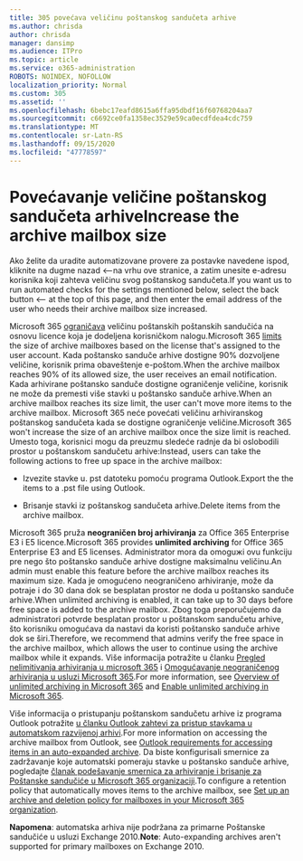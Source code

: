 ```yaml
---
title: 305 povećava veličinu poštanskog sandučeta arhive
ms.author: chrisda
author: chrisda
manager: dansimp
ms.audience: ITPro
ms.topic: article
ms.service: o365-administration
ROBOTS: NOINDEX, NOFOLLOW
localization_priority: Normal
ms.custom: 305
ms.assetid: ''
ms.openlocfilehash: 6bebc17eafd8615a6ffa95dbdf16f60768204aa7
ms.sourcegitcommit: c6692ce0fa1358ec3529e59ca0ecdfdea4cdc759
ms.translationtype: MT
ms.contentlocale: sr-Latn-RS
ms.lasthandoff: 09/15/2020
ms.locfileid: "47778597"
---
```

# <a name="increase-the-archive-mailbox-size"></a><span data-ttu-id="9e1b7-102">Povećavanje veličine poštanskog sandučeta arhive</span><span class="sxs-lookup"><span data-stu-id="9e1b7-102">Increase the archive mailbox size</span></span>


<span data-ttu-id="9e1b7-103">Ako želite da uradite automatizovane provere za postavke navedene ispod, kliknite na dugme nazad <--na vrhu ove stranice, a zatim unesite e-adresu korisnika koji zahteva veličinu svog poštanskog sandučeta.</span><span class="sxs-lookup"><span data-stu-id="9e1b7-103">If you want us to run automated checks for the settings mentioned below, select the back button <-- at the top of this page, and then enter the email address of the user who needs their archive mailbox size increased.</span></span>

<span data-ttu-id="9e1b7-104">Microsoft 365 [ograničava](https://docs.microsoft.com/office365/servicedescriptions/exchange-online-service-description/exchange-online-limits#mailbox-storage-limits) veličinu poštanskih poštanskih sandučića na osnovu licence koja je dodeljena korisničkom nalogu.</span><span class="sxs-lookup"><span data-stu-id="9e1b7-104">Microsoft 365 [limits](https://docs.microsoft.com/office365/servicedescriptions/exchange-online-service-description/exchange-online-limits#mailbox-storage-limits) the size of archive mailboxes based on the license that's assigned to the user account.</span></span> <span data-ttu-id="9e1b7-105">Kada poštansko sanduče arhive dostigne 90% dozvoljene veličine, korisnik prima obaveštenje e-poštom.</span><span class="sxs-lookup"><span data-stu-id="9e1b7-105">When the archive mailbox reaches 90% of its allowed size, the user receives an email notification.</span></span> <span data-ttu-id="9e1b7-106">Kada arhivirane poštansko sanduče dostigne ograničenje veličine, korisnik ne može da premesti više stavki u poštansko sanduče arhive.</span><span class="sxs-lookup"><span data-stu-id="9e1b7-106">When an archive mailbox reaches its size limit, the user can't move more items to the archive mailbox.</span></span> <span data-ttu-id="9e1b7-107">Microsoft 365 neće povećati veličinu arhiviranskog poštanskog sandučeta kada se dostigne ograničenje veličine.</span><span class="sxs-lookup"><span data-stu-id="9e1b7-107">Microsoft 365 won't increase the size of an archive mailbox once the size limit is reached.</span></span> <span data-ttu-id="9e1b7-108">Umesto toga, korisnici mogu da preuzmu sledeće radnje da bi oslobodili prostor u poštanskom sandučetu arhive:</span><span class="sxs-lookup"><span data-stu-id="9e1b7-108">Instead, users can take the following actions to free up space in the archive mailbox:</span></span>

- <span data-ttu-id="9e1b7-109">Izvezite stavke u. pst datoteku pomoću programa Outlook.</span><span class="sxs-lookup"><span data-stu-id="9e1b7-109">Export the the items to a .pst file using Outlook.</span></span>

- <span data-ttu-id="9e1b7-110">Brisanje stavki iz poštanskog sandučeta arhive.</span><span class="sxs-lookup"><span data-stu-id="9e1b7-110">Delete items from the archive mailbox.</span></span>

<span data-ttu-id="9e1b7-111">Microsoft 365 pruža **neograničen broj arhiviranja** za Office 365 Enterprise E3 i E5 licence.</span><span class="sxs-lookup"><span data-stu-id="9e1b7-111">Microsoft 365 provides **unlimited archiving** for Office 365 Enterprise E3 and E5 licenses.</span></span> <span data-ttu-id="9e1b7-112">Administrator mora da omoguжi ovu funkciju pre nego što poštansko sanduče arhive dostigne maksimalnu veličinu.</span><span class="sxs-lookup"><span data-stu-id="9e1b7-112">An admin must enable this feature before the archive mailbox reaches its maximum size.</span></span> <span data-ttu-id="9e1b7-113">Kada je omogućeno neograničeno arhiviranje, može da potraje i do 30 dana dok se besplatan prostor ne doda u poštansko sanduče arhive.</span><span class="sxs-lookup"><span data-stu-id="9e1b7-113">When unlimited archiving is enabled, it can take up to 30 days before free space is added to the archive mailbox.</span></span> <span data-ttu-id="9e1b7-114">Zbog toga preporučujemo da administratori potvrde besplatan prostor u poštanskom sandučetu arhive, što korisniku omogućava da nastavi da koristi poštansko sanduče arhive dok se širi.</span><span class="sxs-lookup"><span data-stu-id="9e1b7-114">Therefore, we recommend that admins verify the free space in the archive mailbox, which allows the user to continue using the archive mailbox while it expands.</span></span> <span data-ttu-id="9e1b7-115">Više informacija potražite u članku [Pregled nelimitivanja arhiviranja u microsoft 365](https://docs.microsoft.com/microsoft-365/compliance/unlimited-archiving) i [Omogućavanje neograničenog arhiviranja u usluzi Microsoft 365](https://docs.microsoft.com/microsoft-365/compliance/enable-unlimited-archiving).</span><span class="sxs-lookup"><span data-stu-id="9e1b7-115">For more information, see [Overview of unlimited archiving in Microsoft 365](https://docs.microsoft.com/microsoft-365/compliance/unlimited-archiving) and [Enable unlimited archiving in Microsoft 365](https://docs.microsoft.com/microsoft-365/compliance/enable-unlimited-archiving).</span></span>

<span data-ttu-id="9e1b7-116">Više informacija o pristupanju poštanskom sandučetu arhive iz programa Outlook potražite [u članku Outlook zahtevi za pristup stavkama u automatskom razvijenoj arhivi](https://docs.microsoft.com/microsoft-365/compliance/unlimited-archiving#outlook-requirements-for-accessing-items-in-an-auto-expanded-archive).</span><span class="sxs-lookup"><span data-stu-id="9e1b7-116">For more information on accessing the archive mailbox from Outlook, see [Outlook requirements for accessing items in an auto-expanded archive](https://docs.microsoft.com/microsoft-365/compliance/unlimited-archiving#outlook-requirements-for-accessing-items-in-an-auto-expanded-archive).</span></span> <span data-ttu-id="9e1b7-117">Da biste konfigurisali smernice za zadržavanje koje automatski pomeraju stavke u poštansko sanduče arhive, pogledajte [članak podešavanje smernica za arhiviranje i brisanje za Poštanske sandučiće u Microsoft 365 organizaciji](https://docs.microsoft.com/microsoft-365/compliance/set-up-an-archive-and-deletion-policy-for-mailboxes).</span><span class="sxs-lookup"><span data-stu-id="9e1b7-117">To configure a retention policy that automatically moves items to the archive mailbox, see [Set up an archive and deletion policy for mailboxes in your Microsoft 365 organization](https://docs.microsoft.com/microsoft-365/compliance/set-up-an-archive-and-deletion-policy-for-mailboxes).</span></span>

<span data-ttu-id="9e1b7-118">**Napomena**: automatska arhiva nije podržana za primarne Poštanske sandučiće u usluzi Exchange 2010.</span><span class="sxs-lookup"><span data-stu-id="9e1b7-118">**Note**: Auto-expanding archives aren't supported for primary mailboxes on Exchange 2010.</span></span>

